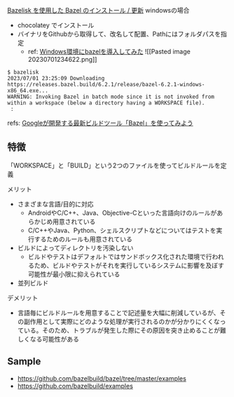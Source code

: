
[Bazelisk を使用した Bazel のインストール / 更新](https://bazel.build/install/bazelisk?hl=ja)
windowsの場合
- chocolatey でインストール
- バイナリをGithubから取得して、改名して配置、Pathにはフォルダパスを指定
	- ref: [Windows環境にbazelを導入してみた](https://qiita.com/ma-szk/items/05bfc4d0c731071fdeec)
![[Pasted image 20230701234622.png]]

```
$ bazelisk
2023/07/01 23:25:09 Downloading https://releases.bazel.build/6.2.1/release/bazel-6.2.1-windows-x86_64.exe...
WARNING: Invoking Bazel in batch mode since it is not invoked from within a workspace (below a directory having a WORKSPACE file).
 :
```


refs: [Googleが開発する最新ビルドツール「Bazel」を使ってみよう](https://knowledge.sakura.ad.jp/6174/)

## 特徴

「WORKSPACE」と「BUILD」という2つのファイルを使ってビルドルールを定義

メリット
- さまざまな言語/目的に対応
	- AndroidやC/C++、Java、Objective-Cといった言語向けのルールがあらかじめ用意されている
	- C/C++やJava、Python、シェルスクリプトなどについてはテストを実行するためのルールも用意されている
- ビルドによってディレクトリを汚染しない
	- ビルドやテストはデフォルトではサンドボックス化された環境で行われるため、ビルドやテストがそれを実行しているシステムに影響を及ぼす可能性が最小限に抑えられている
- 並列ビルド

デメリット
- 言語毎にビルドルールを用意することで記述量を大幅に削減しているが、その副作用として実際にどのような処理が実行されるのかが分かりにくくなっている。そのため、トラブルが発生した際にその原因を突き止めることが難しくなる可能性がある

## Sample

- https://github.com/bazelbuild/bazel/tree/master/examples
- https://github.com/bazelbuild/examples